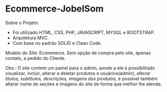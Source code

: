 # Ecommerce-JobelSom

Sobre o Projeto:
- Foi utilizado HTML, CSS, PHP, JAVASCRIPT, MYSQL e BOOTSTRAP.
- Arquitetura MVC.
- Com base no padrão SOLID e Clean Code.

Modelo do Site: Ecommerce.
Sem opção de compra pelo site, apenas contato, a pedido do Cliente.

Obs.: O site contem um painel para o admin, aonde a ele é possibilitado visualizar, incluir, alterar e deletar produtos e usuários(admin), *alterar títulos, 
      subtítulos, descrições, imagens dos produtos*, é possível também alterar nome de seções e imagens do site de forma que melhor lhe atenda.  

